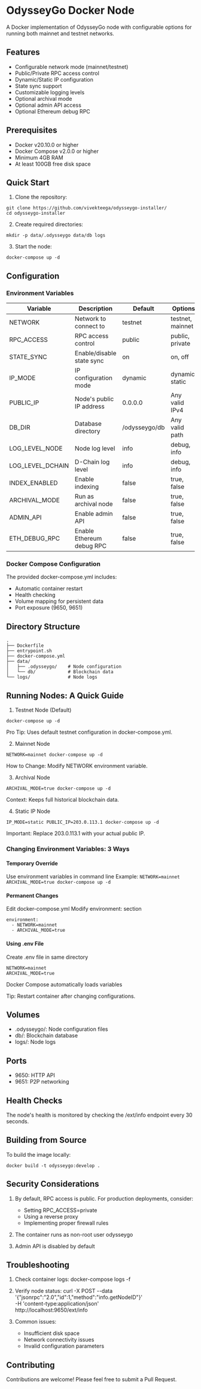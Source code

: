 # OdysseyGo Docker Node

A Docker implementation of OdysseyGo node with configurable options for running both mainnet and testnet networks.

## Features

- Configurable network mode (mainnet/testnet)
- Public/Private RPC access control
- Dynamic/Static IP configuration
- State sync support
- Customizable logging levels
- Optional archival mode
- Optional admin API access
- Optional Ethereum debug RPC

## Prerequisites

- Docker v20.10.0 or higher
- Docker Compose v2.0.0 or higher
- Minimum 4GB RAM
- At least 100GB free disk space

## Quick Start

1. Clone the repository:
```
git clone https://github.com/vivekteega/odysseygo-installer/
cd odysseygo-installer
```

2. Create required directories:
```
mkdir -p data/.odysseygo data/db logs
```

3. Start the node:
```
docker-compose up -d
```

## Configuration

### Environment Variables

| Variable | Description | Default | Options |
|----------|-------------|---------|----------|
| NETWORK | Network to connect to | testnet | testnet, mainnet |
| RPC_ACCESS | RPC access control | public | public, private |
| STATE_SYNC | Enable/disable state sync | on | on, off |
| IP_MODE | IP configuration mode | dynamic | dynamic, static |
| PUBLIC_IP | Node's public IP address | 0.0.0.0 | Any valid IPv4 |
| DB_DIR | Database directory | /odysseygo/db | Any valid path |
| LOG_LEVEL_NODE | Node log level | info | debug, info |
| LOG_LEVEL_DCHAIN | D-Chain log level | info | debug, info |
| INDEX_ENABLED | Enable indexing | false | true, false |
| ARCHIVAL_MODE | Run as archival node | false | true, false |
| ADMIN_API | Enable admin API | false | true, false |
| ETH_DEBUG_RPC | Enable Ethereum debug RPC | false | true, false |

### Docker Compose Configuration

The provided docker-compose.yml includes:
- Automatic container restart
- Health checking
- Volume mapping for persistent data
- Port exposure (9650, 9651)

## Directory Structure

```
.
├── Dockerfile
├── entrypoint.sh
├── docker-compose.yml
├── data/
│   ├── .odysseygo/    # Node configuration
│   └── db/            # Blockchain data
└── logs/              # Node logs
```


## Running Nodes: A Quick Guide

1. Testnet Node (Default)

`docker-compose up -d`

Pro Tip: Uses default testnet configuration in docker-compose.yml.

2. Mainnet Node

`NETWORK=mainnet docker-compose up -d`

How to Change: Modify NETWORK environment variable.

3. Archival Node

`ARCHIVAL_MODE=true docker-compose up -d`

Context: Keeps full historical blockchain data.

4. Static IP Node

`IP_MODE=static PUBLIC_IP=203.0.113.1 docker-compose up -d`

Important: Replace 203.0.113.1 with your actual public IP.


### Changing Environment Variables: 3 Ways

#### Temporary Override

Use environment variables in command line
Example: `NETWORK=mainnet ARCHIVAL_MODE=true docker-compose up -d`


#### Permanent Changes

Edit docker-compose.yml
Modify environment: section

```
environment:
  - NETWORK=mainnet
  - ARCHIVAL_MODE=true
```

#### Using .env File

Create .env file in same directory
```
NETWORK=mainnet
ARCHIVAL_MODE=true
```

Docker Compose automatically loads variables

Tip: Restart container after changing configurations. 

## Volumes

- .odysseygo/: Node configuration files
- db/: Blockchain database
- logs/: Node logs

## Ports

- 9650: HTTP API
- 9651: P2P networking

## Health Checks

The node's health is monitored by checking the /ext/info endpoint every 30 seconds.

## Building from Source

To build the image locally:

`docker build -t odysseygo:develop .`

## Security Considerations

1. By default, RPC access is public. For production deployments, consider:
   - Setting RPC_ACCESS=private
   - Using a reverse proxy
   - Implementing proper firewall rules

2. The container runs as non-root user odysseygo

3. Admin API is disabled by default

## Troubleshooting

1. Check container logs:
docker-compose logs -f

2. Verify node status:
curl -X POST --data '{"jsonrpc":"2.0","id":1,"method":"info.getNodeID"}' \
    -H 'content-type:application/json' \
    http://localhost:9650/ext/info

3. Common issues:
   - Insufficient disk space
   - Network connectivity issues
   - Invalid configuration parameters

## Contributing

Contributions are welcome! Please feel free to submit a Pull Request.
